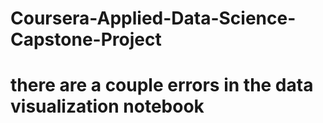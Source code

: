 # Coursera-Applied-Data-Science-Capstone-Project
# there are a couple errors in the data visualization notebook
